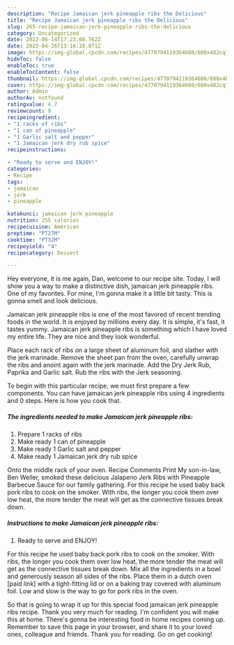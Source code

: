 ```yaml
---
description: "Recipe Jamaican jerk pineapple ribs the Delicious"
title: "Recipe Jamaican jerk pineapple ribs the Delicious"
slug: 265-recipe-jamaican-jerk-pineapple-ribs-the-delicious
category: Uncategorized
date: 2022-06-14T17:23:08.762Z
date: 2023-04-26T13:16:28.071Z
image: https://img-global.cpcdn.com/recipes/4770794119364608/680x482cq70/jamaican-jerk-pineapple-ribs-recipe-main-photo.jpg
hideToc: false
enableToc: true
enableTocContent: false
thumbnail: https://img-global.cpcdn.com/recipes/4770794119364608/680x482cq70/jamaican-jerk-pineapple-ribs-recipe-main-photo.jpg
cover: https://img-global.cpcdn.com/recipes/4770794119364608/680x482cq70/jamaican-jerk-pineapple-ribs-recipe-main-photo.jpg
author: Admin
authorAv: notfound
ratingvalue: 4.7
reviewcount: 9
recipeingredient:
- "1 racks of ribs"
- "1 can of pineapple"
- "1 Garlic salt and pepper"
- "1 Jamaican jerk dry rub spice"
recipeinstructions:

- "Ready to serve and ENJOY!"
categories:
- Recipe
tags:
- jamaican
- jerk
- pineapple

katakunci: jamaican jerk pineapple 
nutrition: 255 calories
recipecuisine: American
preptime: "PT27M"
cooktime: "PT32M"
recipeyield: "4"
recipecategory: Dessert

---
```



Hey everyone, it is me again, Dan, welcome to our recipe site. Today, I will show you a way to make a distinctive dish, jamaican jerk pineapple ribs. One of my favorites. For mine, I'm gonna make it a little bit tasty. This is gonna smell and look delicious.

Jamaican jerk pineapple ribs is one of the most favored of recent trending foods in the world. It is enjoyed by millions every day. It is simple, it's fast, it tastes yummy. Jamaican jerk pineapple ribs is something which I have loved my entire life. They are nice and they look wonderful.

Place each rack of ribs on a large sheet of aluminum foil, and slather with the jerk marinade. Remove the sheet pan from the oven, carefully unwrap the ribs and anoint again with the jerk marinade. Add the Dry Jerk Rub, Paprika and Garlic salt. Rub the ribs with the Jerk seasoning.


To begin with this particular recipe, we must first prepare a few components. You can have jamaican jerk pineapple ribs using 4 ingredients and 0 steps. Here is how you cook that.

<!--inarticleads1-->

##### The ingredients needed to make Jamaican jerk pineapple ribs:

1. Prepare 1 racks of ribs
1. Make ready 1 can of pineapple
1. Make ready 1 Garlic salt and pepper
1. Make ready 1 Jamaican jerk dry rub spice


Onto the middle rack of your oven. Recipe Comments Print My son-in-law, Ben Weller, smoked these delicious Jalapeno Jerk Ribs with Pineapple Barbecue Sauce for our family gathering. For this recipe he used baby back pork ribs to cook on the smoker. With ribs, the longer you cook them over low heat, the more tender the meat will get as the connective tissues break down. 

<!--inarticleads2-->

##### Instructions to make Jamaican jerk pineapple ribs:


1. Ready to serve and ENJOY!

For this recipe he used baby back pork ribs to cook on the smoker. With ribs, the longer you cook them over low heat, the more tender the meat will get as the connective tissues break down. Mix all the ingredients in a bowl and generously season all sides of the ribs. Place them in a dutch oven [paid link] with a tight-fitting lid or on a baking tray covered with aluminum foil. Low and slow is the way to go for pork ribs in the oven. 

So that is going to wrap it up for this special food jamaican jerk pineapple ribs recipe. Thank you very much for reading. I'm confident you will make this at home. There's gonna be interesting food in home recipes coming up. Remember to save this page in your browser, and share it to your loved ones, colleague and friends. Thank you for reading. Go on get cooking!

